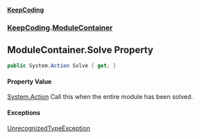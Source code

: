 #### [KeepCoding](index.md 'index')
### [KeepCoding](KeepCoding.md 'KeepCoding').[ModuleContainer](KeepCoding_ModuleContainer.md 'KeepCoding.ModuleContainer')
## ModuleContainer.Solve Property
```csharp
public System.Action Solve { get; }
```
#### Property Value
[System.Action](https://docs.microsoft.com/en-us/dotnet/api/System.Action 'System.Action')
Call this when the entire module has been solved.  
#### Exceptions
[UnrecognizedTypeException](KeepCoding_UnrecognizedTypeException.md 'KeepCoding.UnrecognizedTypeException')  
